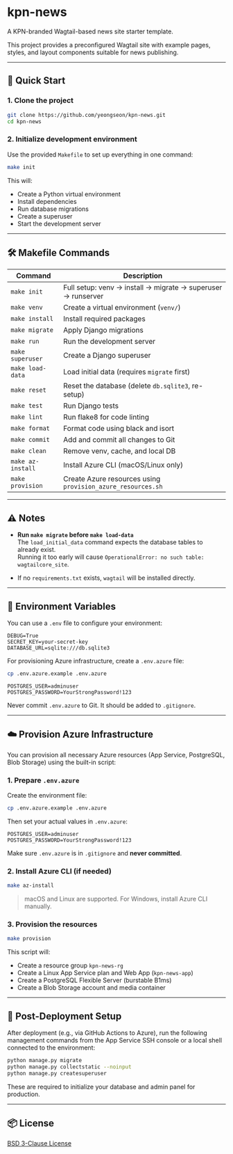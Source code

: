 # kpn-news

A KPN-branded Wagtail-based news site starter template.

This project provides a preconfigured Wagtail site with example pages, styles, and layout components suitable for news publishing.

---

## 🚀 Quick Start

### 1. Clone the project

```bash
git clone https://github.com/yeongseon/kpn-news.git
cd kpn-news
```

### 2. Initialize development environment

Use the provided `Makefile` to set up everything in one command:

```bash
make init
```

This will:

- Create a Python virtual environment
- Install dependencies
- Run database migrations
- Create a superuser
- Start the development server

---

## 🛠 Makefile Commands

| Command           | Description |
|------------------|-------------|
| `make init`      | Full setup: venv → install → migrate → superuser → runserver |
| `make venv`      | Create a virtual environment (`venv/`) |
| `make install`   | Install required packages |
| `make migrate`   | Apply Django migrations |
| `make run`       | Run the development server |
| `make superuser` | Create a Django superuser |
| `make load-data` | Load initial data (requires `migrate` first) |
| `make reset`     | Reset the database (delete `db.sqlite3`, re-setup) |
| `make test`      | Run Django tests |
| `make lint`      | Run flake8 for code linting |
| `make format`    | Format code using black and isort |
| `make commit`    | Add and commit all changes to Git |
| `make clean`     | Remove venv, cache, and local DB |
| `make az-install`| Install Azure CLI (macOS/Linux only) |
| `make provision` | Create Azure resources using `provision_azure_resources.sh` |

---

## ⚠️ Notes

- **Run `make migrate` before `make load-data`**  
  The `load_initial_data` command expects the database tables to already exist.  
  Running it too early will cause `OperationalError: no such table: wagtailcore_site`.

- If no `requirements.txt` exists, `wagtail` will be installed directly.

---

## 🔐 Environment Variables

You can use a `.env` file to configure your environment:

```env
DEBUG=True
SECRET_KEY=your-secret-key
DATABASE_URL=sqlite:///db.sqlite3
```

For provisioning Azure infrastructure, create a `.env.azure` file:

```bash
cp .env.azure.example .env.azure
```

```env
POSTGRES_USER=adminuser
POSTGRES_PASSWORD=YourStrongPassword!123
```

Never commit `.env.azure` to Git. It should be added to `.gitignore`.

---

## ☁️ Provision Azure Infrastructure

You can provision all necessary Azure resources (App Service, PostgreSQL, Blob Storage) using the built-in script:

### 1. Prepare `.env.azure`

Create the environment file:

```bash
cp .env.azure.example .env.azure
```

Then set your actual values in `.env.azure`:

```env
POSTGRES_USER=adminuser
POSTGRES_PASSWORD=YourStrongPassword!123
```

Make sure `.env.azure` is in `.gitignore` and **never committed**.

### 2. Install Azure CLI (if needed)

```bash
make az-install
```

> macOS and Linux are supported. For Windows, install Azure CLI manually.

### 3. Provision the resources

```bash
make provision
```

This script will:

- Create a resource group `kpn-news-rg`
- Create a Linux App Service plan and Web App (`kpn-news-app`)
- Create a PostgreSQL Flexible Server (burstable B1ms)
- Create a Blob Storage account and media container

---

## 🔧 Post-Deployment Setup

After deployment (e.g., via GitHub Actions to Azure), run the following management commands
from the App Service SSH console or a local shell connected to the environment:

```bash
python manage.py migrate
python manage.py collectstatic --noinput
python manage.py createsuperuser
```

These are required to initialize your database and admin panel for production.

---

## 📦 License

[BSD 3-Clause License](LICENSE)
